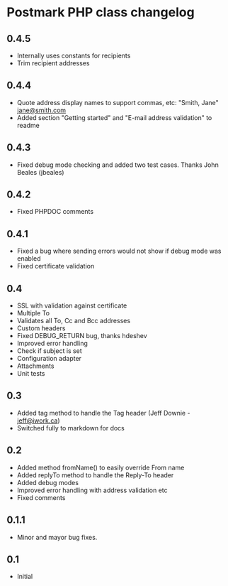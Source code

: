 Postmark PHP class changelog
============================

## 0.4.5

* Internally uses constants for recipients
* Trim recipient addresses

## 0.4.4

* Quote address display names to support commas, etc: "Smith, Jane" <jane@smith.com>
* Added section "Getting started" and "E-mail address validation" to readme

## 0.4.3

* Fixed debug mode checking and added two test cases. Thanks John Beales (jbeales)

## 0.4.2

* Fixed PHPDOC comments

## 0.4.1

* Fixed a bug where sending errors would not show if debug mode was enabled
* Fixed certificate validation

## 0.4

* SSL with validation against certificate
* Multiple To
* Validates all To, Cc and Bcc addresses
* Custom headers
* Fixed DEBUG_RETURN bug, thanks hdeshev
* Improved error handling
* Check if subject is set
* Configuration adapter
* Attachments
* Unit tests

## 0.3

* Added tag method to handle the Tag header (Jeff Downie - jeff@iwork.ca)
* Switched fully to markdown for docs

## 0.2

* Added method fromName() to easily override From name
* Added replyTo method to handle the Reply-To header
* Added debug modes
* Improved error handling with address validation etc
* Fixed comments


## 0.1.1

* Minor and mayor bug fixes.


## 0.1

* Initial